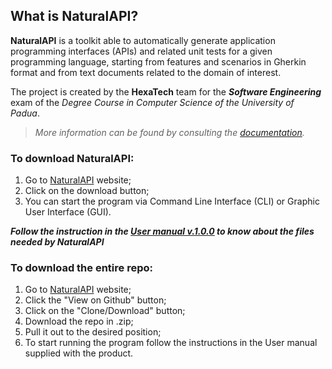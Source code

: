 ## What is NaturalAPI?
**NaturalAPI** is a toolkit able to automatically generate application programming interfaces (APIs) and related unit tests for a given programming language, starting from features and scenarios in Gherkin format and from text documents related to the domain of interest.


The project is created by the **HexaTech** team for the _**Software Engineering**_ exam of the *Degree Course in Computer Science of the University of Padua*.
> *More information can be found by consulting the [documentation](link).*

### To download NaturalAPI:
1. Go to [NaturalAPI](https://fourcatsteam.github.io/NaturalAPI_Project/) website;
2. Click on the download button; 
3. You can start the program via Command Line Interface (CLI) or Graphic User Interface (GUI).

_**Follow the instruction in the [User manual v.1.0.0](link) to know about the files needed by NaturalAPI**_ 


### To download the entire repo:
1. Go to [NaturalAPI](https://fourcatsteam.github.io/NaturalAPI_Project/) website;
2. Click the "View on Github" button;
3. Click on the "Clone/Download" button;
4. Download the repo in .zip;
5. Pull it out to the desired position;
6. To start running the program follow the instructions in the User manual supplied with the product.
